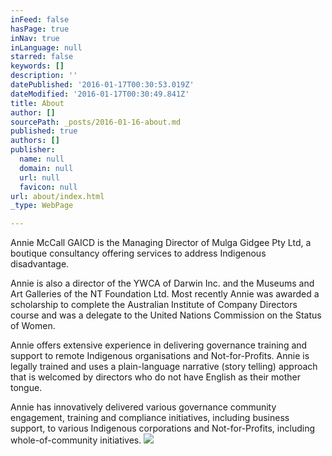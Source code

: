 ```yaml
---
inFeed: false
hasPage: true
inNav: true
inLanguage: null
starred: false
keywords: []
description: ''
datePublished: '2016-01-17T00:30:53.019Z'
dateModified: '2016-01-17T00:30:49.841Z'
title: About
author: []
sourcePath: _posts/2016-01-16-about.md
published: true
authors: []
publisher:
  name: null
  domain: null
  url: null
  favicon: null
url: about/index.html
_type: WebPage

---
```

Annie McCall GAICD is the Managing Director of
Mulga Gidgee Pty Ltd, a boutique consultancy offering services to address Indigenous disadvantage. 

Annie is also a director of the YWCA of
Darwin Inc. and the Museums and Art Galleries of the NT Foundation Ltd. Most
recently Annie was awarded a scholarship to complete the Australian Institute
of Company Directors course and was a delegate to the United Nations Commission
on the Status of Women.

Annie offers extensive
experience in delivering governance training and support to remote Indigenous
organisations and Not-for-Profits. Annie is legally trained and uses a
plain-language narrative (story telling) approach that is welcomed by directors
who do not have English as their mother tongue. 

Annie has innovatively
delivered various governance community engagement, training and compliance initiatives,
including business support, to various Indigenous corporations and Not-for-Profits,
including whole-of-community initiatives. ![](https://the-grid-user-content.s3-us-west-2.amazonaws.com/7ec48a4b-5574-4ea7-bcda-cde0867b1465.jpg)